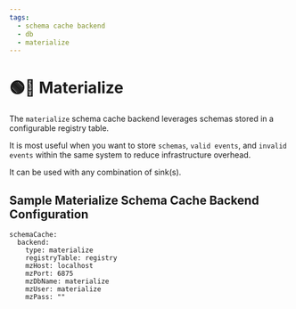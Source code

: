 ```yaml
---
tags:
  - schema cache backend
  - db
  - materialize
---
```


# 🟢🎉 Materialize

The `materialize` schema cache backend leverages schemas stored in a configurable registry table.

It is most useful when you want to store `schemas`, `valid events`, and `invalid events` within the same system to reduce infrastructure overhead.

It can be used with any combination of sink(s).


## Sample Materialize Schema Cache Backend Configuration

```
schemaCache:
  backend:
    type: materialize
    registryTable: registry
    mzHost: localhost
    mzPort: 6875
    mzDbName: materialize
    mzUser: materialize
    mzPass: ""
```

